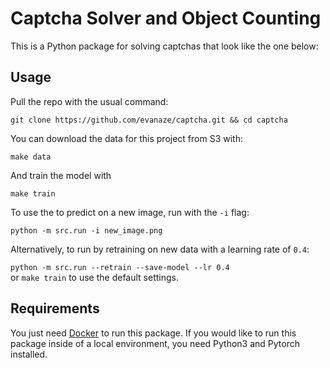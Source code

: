 # Captcha Solver and Object Counting
This is a Python package for solving captchas that look like the one below:

## Usage
Pull the repo with the usual command:  

```git clone https://github.com/evanaze/captcha.git && cd captcha```  

You can download the data for this project from S3 with:  

```make data```

And train the model with 

```make train```

To use the to predict on a new image, run with the `-i` flag:  

```python -m src.run -i new_image.png```  

Alternatively, to run by retraining on new data with a learning rate of `0.4`:  

```python -m src.run --retrain --save-model --lr 0.4```  
or 
```make train``` to use the default settings.

## Requirements
You just need [Docker](https://www.docker.com) to run this package. If you would like to run this package inside of a local environment, you need Python3 and Pytorch installed. 